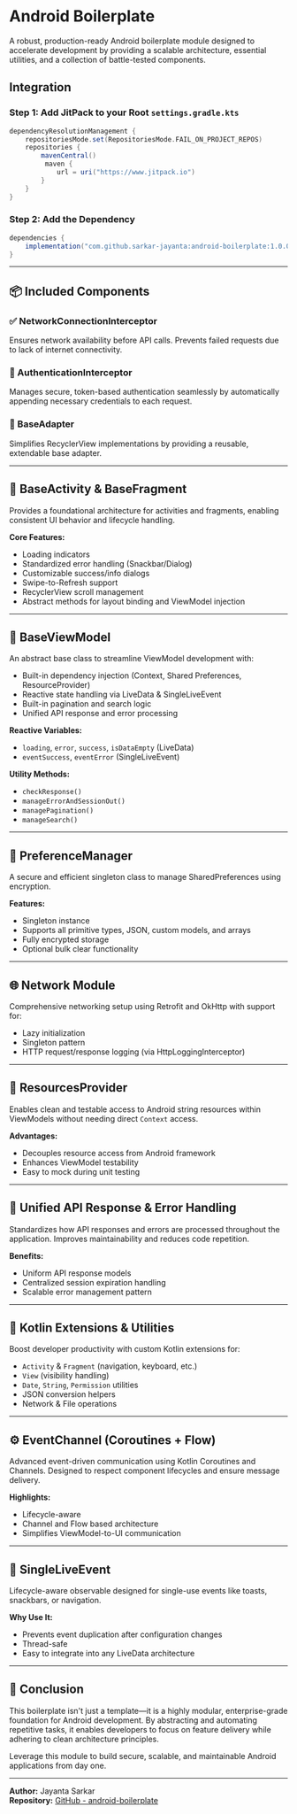 # Android Boilerplate

A robust, production-ready Android boilerplate module designed to accelerate development by providing a scalable architecture, essential utilities, and a collection of battle-tested components.

## Integration

### Step 1: Add JitPack to your Root `settings.gradle.kts`
```groovy
dependencyResolutionManagement {
    repositoriesMode.set(RepositoriesMode.FAIL_ON_PROJECT_REPOS)
    repositories {
        mavenCentral()
         maven {
            url = uri("https://www.jitpack.io")
        }
    }
}
```

### Step 2: Add the Dependency
```groovy
dependencies {
    implementation("com.github.sarkar-jayanta:android-boilerplate:1.0.0")
}
```

---

## 📦 Included Components

### ✅ NetworkConnectionInterceptor
Ensures network availability before API calls. Prevents failed requests due to lack of internet connectivity.

### 🔐 AuthenticationInterceptor
Manages secure, token-based authentication seamlessly by automatically appending necessary credentials to each request.

### 🧰 BaseAdapter
Simplifies RecyclerView implementations by providing a reusable, extendable base adapter.

---

## 🧱 BaseActivity & BaseFragment

Provides a foundational architecture for activities and fragments, enabling consistent UI behavior and lifecycle handling.

**Core Features:**
- Loading indicators
- Standardized error handling (Snackbar/Dialog)
- Customizable success/info dialogs
- Swipe-to-Refresh support
- RecyclerView scroll management
- Abstract methods for layout binding and ViewModel injection

---

## 🧠 BaseViewModel

An abstract base class to streamline ViewModel development with:
- Built-in dependency injection (Context, Shared Preferences, ResourceProvider)
- Reactive state handling via LiveData & SingleLiveEvent
- Built-in pagination and search logic
- Unified API response and error processing

**Reactive Variables:**
- `loading`, `error`, `success`, `isDataEmpty` (LiveData)
- `eventSuccess`, `eventError` (SingleLiveEvent)

**Utility Methods:**
- `checkResponse()`
- `manageErrorAndSessionOut()`
- `managePagination()`
- `manageSearch()`

---

## 🧾 PreferenceManager

A secure and efficient singleton class to manage SharedPreferences using encryption.

**Features:**
- Singleton instance
- Supports all primitive types, JSON, custom models, and arrays
- Fully encrypted storage
- Optional bulk clear functionality

---

## 🌐 Network Module

Comprehensive networking setup using Retrofit and OkHttp with support for:
- Lazy initialization
- Singleton pattern
- HTTP request/response logging (via HttpLoggingInterceptor)

---

## 🧪 ResourcesProvider

Enables clean and testable access to Android string resources within ViewModels without needing direct `Context` access.

**Advantages:**
- Decouples resource access from Android framework
- Enhances ViewModel testability
- Easy to mock during unit testing

---

## 🔁 Unified API Response & Error Handling

Standardizes how API responses and errors are processed throughout the application. Improves maintainability and reduces code repetition.

**Benefits:**
- Uniform API response models
- Centralized session expiration handling
- Scalable error management pattern

---

## 🧩 Kotlin Extensions & Utilities

Boost developer productivity with custom Kotlin extensions for:
- `Activity` & `Fragment` (navigation, keyboard, etc.)
- `View` (visibility handling)
- `Date`, `String`, `Permission` utilities
- JSON conversion helpers
- Network & File operations

---

## ⚙️ EventChannel (Coroutines + Flow)

Advanced event-driven communication using Kotlin Coroutines and Channels. Designed to respect component lifecycles and ensure message delivery.

**Highlights:**
- Lifecycle-aware
- Channel and Flow based architecture
- Simplifies ViewModel-to-UI communication

---

## 📡 SingleLiveEvent

Lifecycle-aware observable designed for single-use events like toasts, snackbars, or navigation.

**Why Use It:**
- Prevents event duplication after configuration changes
- Thread-safe
- Easy to integrate into any LiveData architecture

---

## 🏁 Conclusion

This boilerplate isn't just a template—it is a highly modular, enterprise-grade foundation for Android development. By abstracting and automating repetitive tasks, it enables developers to focus on feature delivery while adhering to clean architecture principles.

Leverage this module to build secure, scalable, and maintainable Android applications from day one.

---

**Author:** Jayanta Sarkar  
**Repository:** [GitHub - android-boilerplate](https://github.com/sarkar-jayanta/android-boilerplate)

